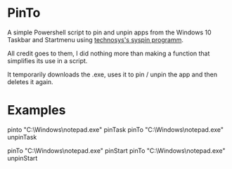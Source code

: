 # PinTo
A simple Powershell script to pin and unpin apps from the Windows 10 Taskbar and Startmenu using [technosys's syspin programm](http://www.technosys.net/products/utils/pintotaskbar).

All credit goes to them, I did nothing more than making a function that simplifies its use in a script.

It temporarily downloads the .exe, uses it to pin / unpin the app and then deletes it again.

# Examples

pinto "C:\Windows\notepad.exe" pinTask
pinTo "C:\Windows\notepad.exe" unpinTask

pinTo "C:\Windows\notepad.exe" pinStart
pinTo "C:\Windows\notepad.exe" unpinStart
